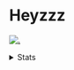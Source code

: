 # Heyzzz  

[![.](https://skillicons.dev/icons?i=js,java)](https://skillicons.dev)  

<details>
<summary>Stats</summary
<!--START_SECTION:waka-->

```txt
JavaScript   4 hrs           ████████████████▒░░░░░░░░   65.56 %
Java         44 mins         ███░░░░░░░░░░░░░░░░░░░░░░   12.22 %
TypeScript   42 mins         ███░░░░░░░░░░░░░░░░░░░░░░   11.53 %
CSS          19 mins         █▒░░░░░░░░░░░░░░░░░░░░░░░   05.41 %
Bash         8 mins          ▓░░░░░░░░░░░░░░░░░░░░░░░░   02.24 %
```

<!--END_SECTION:waka-->
</details>
